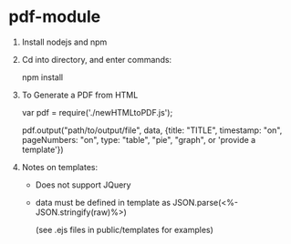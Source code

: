 # pdf-module

1. Install nodejs and npm

2. Cd into directory, and enter commands:

    npm install

3. To Generate a PDF from HTML
    
    var pdf = require('./newHTMLtoPDF.js');

    pdf.output("path/to/output/file", data, 
 			{title: "TITLE", timestamp: "on", pageNumbers: "on", type: "table", "pie", "graph", or 'provide a template'})
  
4. Notes on templates:
    - Does not support JQuery
    - data must be defined in template as JSON.parse(<%- JSON.stringify(raw)%>)
        
        (see .ejs files in public/templates for examples)
